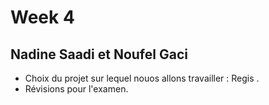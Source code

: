 # Week 4

## Nadine Saadi et Noufel Gaci
- Choix du projet sur lequel nouos allons travailler : Regis .
- Révisions pour l'examen.
